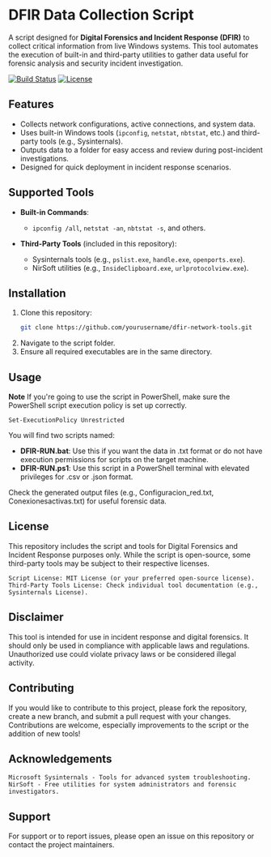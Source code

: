 # DFIR Data Collection Script

A script designed for **Digital Forensics and Incident Response (DFIR)** to collect critical information from live Windows systems. This tool automates the execution of built-in and third-party utilities to gather data useful for forensic analysis and security incident investigation.

[![Build Status](https://img.shields.io/badge/build-passing-brightgreen)](https://travis-ci.org/yourusername/dfir-network-tools) [![License](https://img.shields.io/badge/license-MIT-blue.svg)](https://opensource.org/licenses/MIT)

## Features

- Collects network configurations, active connections, and system data.
- Uses built-in Windows tools (`ipconfig`, `netstat`, `nbtstat`, etc.) and third-party tools (e.g., Sysinternals).
- Outputs data to a folder for easy access and review during post-incident investigations.
- Designed for quick deployment in incident response scenarios.

## Supported Tools

- **Built-in Commands**:
  - `ipconfig /all`, `netstat -an`, `nbtstat -s`, and others.
  
- **Third-Party Tools** (included in this repository):
  - Sysinternals tools (e.g., `pslist.exe`, `handle.exe`, `openports.exe`).
  - NirSoft utilities (e.g., `InsideClipboard.exe`, `urlprotocolview.exe`).

## Installation

1. Clone this repository:
   ```bash
   git clone https://github.com/yourusername/dfir-network-tools.git
   ```
2. Navigate to the script folder.
3. Ensure all required executables are in the same directory.

## Usage

**Note** If you're going to use the script in PowerShell, make sure the PowerShell script execution policy is set up correctly.
  ```
 Set-ExecutionPolicy Unrestricted
  ```

You will find two scripts named:
- **DFIR-RUN.bat**: Use this if you want the data in .txt format or do not have execution permissions for scripts on the target machine.
- **DFIR-RUN.ps1**: Use this script in a PowerShell terminal with elevated privileges for .csv or .json format.

Check the generated output files (e.g., Configuracion_red.txt, Conexionesactivas.txt) for useful forensic data.

## License

This repository includes the script and tools for Digital Forensics and Incident Response purposes only. While the script is open-source, some third-party tools may be subject to their respective licenses.

    Script License: MIT License (or your preferred open-source license).
    Third-Party Tools License: Check individual tool documentation (e.g., Sysinternals License).

## Disclaimer

This tool is intended for use in incident response and digital forensics. It should only be used in compliance with applicable laws and regulations. Unauthorized use could violate privacy laws or be considered illegal activity.

## Contributing

If you would like to contribute to this project, please fork the repository, create a new branch, and submit a pull request with your changes. Contributions are welcome, especially improvements to the script or the addition of new tools!

## Acknowledgements

    Microsoft Sysinternals - Tools for advanced system troubleshooting.
    NirSoft - Free utilities for system administrators and forensic investigators.

## Support

For support or to report issues, please open an issue on this repository or contact the project maintainers.
